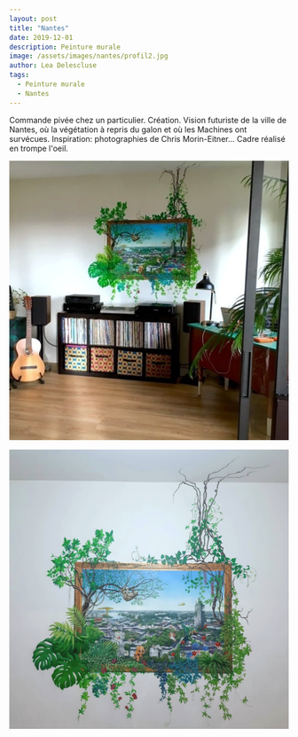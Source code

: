 ```yaml
---
layout: post
title: "Nantes"
date: 2019-12-01
description: Peinture murale
image: /assets/images/nantes/profil2.jpg
author: Lea Delescluse
tags:
  - Peinture murale
  - Nantes
---
```

Commande pivée chez un particulier. Création. Vision futuriste de la ville de Nantes, où la végétation à repris du galon et où les Machines ont survécues. Inspiration: photographies de Chris Morin-Eitner... 
Cadre réalisé en trompe l'oeil.

![Placeholder](/assets/images/nantes/decor1.jpg)

![Placeholder](/assets/images/nantes/decor2.jpg)
